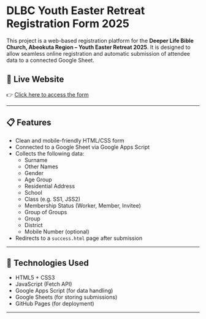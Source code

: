 # DLBC Youth Easter Retreat Registration Form 2025

This project is a web-based registration platform for the **Deeper Life Bible Church, Abeokuta Region – Youth Easter Retreat 2025**. It is designed to allow seamless online registration and automatic submission of attendee data to a connected Google Sheet.

## 🔗 Live Website

👉 [Click here to access the form](https://sowole-aims/dlbc-reg/)  

---

## 📋 Features

- Clean and mobile-friendly HTML/CSS form
- Connected to a Google Sheet via Google Apps Script
- Collects the following data:
  - Surname
  - Other Names
  - Gender
  - Age Group
  - Residential Address
  - School
  - Class (e.g. SS1, JSS2)
  - Membership Status (Worker, Member, Invitee)
  - Group of Groups
  - Group
  - District
  - Mobile Number (optional)
- Redirects to a `success.html` page after submission

---

## 🧰 Technologies Used

- HTML5 + CSS3
- JavaScript (Fetch API)
- Google Apps Script (for data handling)
- Google Sheets (for storing submissions)
- GitHub Pages (for deployment)

---



